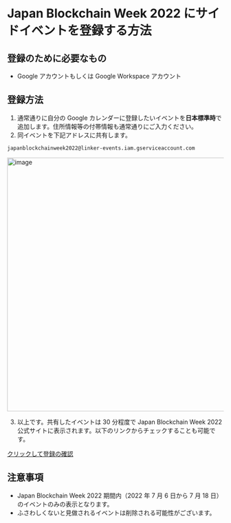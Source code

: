 # Japan Blockchain Week 2022 にサイドイベントを登録する方法

## 登録のために必要なもの

- Google アカウントもしくは Google Workspace アカウント

## 登録方法

1. 通常通りに自分の Google カレンダーに登録したいイベントを**日本標準時**で追加します。住所情報等の付帯情報も通常通りにご入力ください。
2. 同イベントを下記アドレスに共有します。

```email
japanblockchainweek2022@linker-events.iam.gserviceaccount.com
```

<img width="589" alt="image" src="https://user-images.githubusercontent.com/17715848/167330029-cef209d4-6f84-4474-bc57-9dd471141c7b.png">

3. 以上です。共有したイベントは 30 分程度で Japan Blockchain Week 2022 公式サイトに表示されます。以下のリンクからチェックすることも可能です。

[クリックして登録の確認](https://calendar.google.com/calendar/u/0/embed?showDate=0&height=600&dates=20220706/20220718&wkst=1&bgcolor=%23ffffff&ctz=Asia/Tokyo&showTitle=0&showNav=0&showTabs=0&mode=AGENDA&showPrint=0&showCalendars=0&src=NzM0cWcyNGllbzA2MzJndjMyY2JtdXJsdG9AZ3JvdXAuY2FsZW5kYXIuZ29vZ2xlLmNvbQ&color=%23B39DDB)

## 注意事項

- Japan Blockchain Week 2022 期間内（2022 年 7 月 6 日から 7 月 18 日）のイベントのみの表示となります。
- ふさわしくないと見做されるイベントは削除される可能性がございます。
